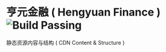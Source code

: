 亨元金融 ( Hengyuan Finance )  ![Build Passing](http://img.shields.io/travis/joyent/node/v0.6.svg)
==================================================================================================
静态资源内容与结构 ( CDN Content & Structure )
